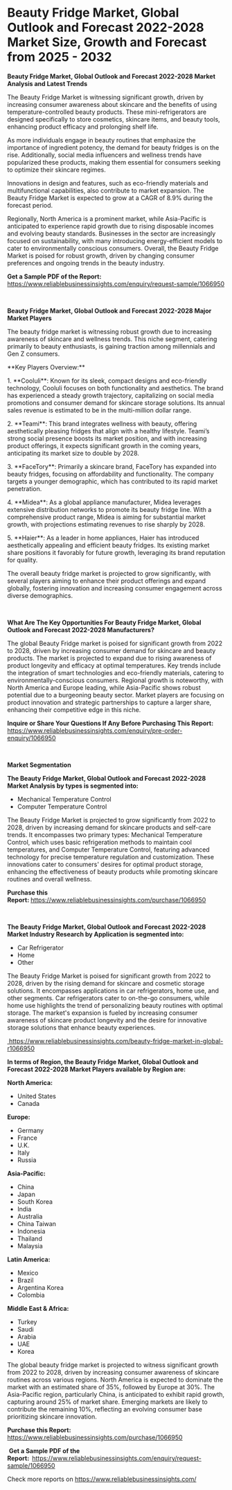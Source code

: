 <p><h1>Beauty Fridge Market, Global Outlook and Forecast 2022-2028 Market Size, Growth and Forecast from 2025 - 2032</h1></p><p><strong>Beauty Fridge Market, Global Outlook and Forecast 2022-2028 Market Analysis and Latest Trends</strong></p>
<p><p>The Beauty Fridge Market is witnessing significant growth, driven by increasing consumer awareness about skincare and the benefits of using temperature-controlled beauty products. These mini-refrigerators are designed specifically to store cosmetics, skincare items, and beauty tools, enhancing product efficacy and prolonging shelf life. </p><p>As more individuals engage in beauty routines that emphasize the importance of ingredient potency, the demand for beauty fridges is on the rise. Additionally, social media influencers and wellness trends have popularized these products, making them essential for consumers seeking to optimize their skincare regimes. </p><p>Innovations in design and features, such as eco-friendly materials and multifunctional capabilities, also contribute to market expansion. The Beauty Fridge Market is expected to grow at a CAGR of 8.9% during the forecast period. </p><p>Regionally, North America is a prominent market, while Asia-Pacific is anticipated to experience rapid growth due to rising disposable incomes and evolving beauty standards. Businesses in the sector are increasingly focused on sustainability, with many introducing energy-efficient models to cater to environmentally conscious consumers. Overall, the Beauty Fridge Market is poised for robust growth, driven by changing consumer preferences and ongoing trends in the beauty industry.</p></p>
<p><strong>Get a Sample PDF of the Report:&nbsp;</strong> <a href="https://www.reliablebusinessinsights.com/enquiry/request-sample/1066950?utm_campaign=2313&utm_medium=2&utm_source=Github&utm_content=ia&utm_term=21032025&utm_id=beauty-fridge-market-global-outlook-and-forecast-2022-2028">https://www.reliablebusinessinsights.com/enquiry/request-sample/1066950</a></p>
<p>&nbsp;</p>
<p><strong>Beauty Fridge Market, Global Outlook and Forecast 2022-2028 Major Market Players</strong></p>
<p><p>The beauty fridge market is witnessing robust growth due to increasing awareness of skincare and wellness trends. This niche segment, catering primarily to beauty enthusiasts, is gaining traction among millennials and Gen Z consumers. </p><p>**Key Players Overview:**</p><p>1. **Cooluli**: Known for its sleek, compact designs and eco-friendly technology, Cooluli focuses on both functionality and aesthetics. The brand has experienced a steady growth trajectory, capitalizing on social media promotions and consumer demand for skincare storage solutions. Its annual sales revenue is estimated to be in the multi-million dollar range.</p><p>2. **Teami**: This brand integrates wellness with beauty, offering aesthetically pleasing fridges that align with a healthy lifestyle. Teami’s strong social presence boosts its market position, and with increasing product offerings, it expects significant growth in the coming years, anticipating its market size to double by 2028.</p><p>3. **FaceTory**: Primarily a skincare brand, FaceTory has expanded into beauty fridges, focusing on affordability and functionality. The company targets a younger demographic, which has contributed to its rapid market penetration.</p><p>4. **Midea**: As a global appliance manufacturer, Midea leverages extensive distribution networks to promote its beauty fridge line. With a comprehensive product range, Midea is aiming for substantial market growth, with projections estimating revenues to rise sharply by 2028.</p><p>5. **Haier**: As a leader in home appliances, Haier has introduced aesthetically appealing and efficient beauty fridges. Its existing market share positions it favorably for future growth, leveraging its brand reputation for quality.</p><p>The overall beauty fridge market is projected to grow significantly, with several players aiming to enhance their product offerings and expand globally, fostering innovation and increasing consumer engagement across diverse demographics.</p></p>
<p>&nbsp;</p>
<p><strong>What Are The Key Opportunities For Beauty Fridge Market, Global Outlook and Forecast 2022-2028 Manufacturers?</strong></p>
<p><p>The global Beauty Fridge market is poised for significant growth from 2022 to 2028, driven by increasing consumer demand for skincare and beauty products. The market is projected to expand due to rising awareness of product longevity and efficacy at optimal temperatures. Key trends include the integration of smart technologies and eco-friendly materials, catering to environmentally-conscious consumers. Regional growth is noteworthy, with North America and Europe leading, while Asia-Pacific shows robust potential due to a burgeoning beauty sector. Market players are focusing on product innovation and strategic partnerships to capture a larger share, enhancing their competitive edge in this niche.</p></p>
<p><strong>Inquire or Share Your Questions If Any Before Purchasing This Report:</strong> <a href="https://www.reliablebusinessinsights.com/enquiry/pre-order-enquiry/1066950?utm_campaign=2313&utm_medium=2&utm_source=Github&utm_content=ia&utm_term=21032025&utm_id=beauty-fridge-market-global-outlook-and-forecast-2022-2028">https://www.reliablebusinessinsights.com/enquiry/pre-order-enquiry/1066950</a></p>
<p>&nbsp;</p>
<p><strong>Market Segmentation</strong></p>
<p><strong>The Beauty Fridge Market, Global Outlook and Forecast 2022-2028 Market Analysis by types is segmented into:</strong></p>
<p><ul><li>Mechanical Temperature Control</li><li>Computer Temperature Control</li></ul></p>
<p><p>The Beauty Fridge Market is projected to grow significantly from 2022 to 2028, driven by increasing demand for skincare products and self-care trends. It encompasses two primary types: Mechanical Temperature Control, which uses basic refrigeration methods to maintain cool temperatures, and Computer Temperature Control, featuring advanced technology for precise temperature regulation and customization. These innovations cater to consumers' desires for optimal product storage, enhancing the effectiveness of beauty products while promoting skincare routines and overall wellness.</p></p>
<p><strong>Purchase this Report:&nbsp;</strong><a href="https://www.reliablebusinessinsights.com/purchase/1066950?utm_campaign=2313&utm_medium=2&utm_source=Github&utm_content=ia&utm_term=21032025&utm_id=beauty-fridge-market-global-outlook-and-forecast-2022-2028">https://www.reliablebusinessinsights.com/purchase/1066950</a></p>
<p>&nbsp;</p>
<p><strong>The Beauty Fridge Market, Global Outlook and Forecast 2022-2028 Market Industry Research by Application is segmented into:</strong></p>
<p><ul><li>Car Refrigerator</li><li>Home</li><li>Other</li></ul></p>
<p><p>The Beauty Fridge Market is poised for significant growth from 2022 to 2028, driven by the rising demand for skincare and cosmetic storage solutions. It encompasses applications in car refrigerators, home use, and other segments. Car refrigerators cater to on-the-go consumers, while home use highlights the trend of personalizing beauty routines with optimal storage. The market's expansion is fueled by increasing consumer awareness of skincare product longevity and the desire for innovative storage solutions that enhance beauty experiences.</p></p>
<p><a href="https://www.reliablebusinessinsights.com/beauty-fridge-market-in-global-r1066950?utm_campaign=2313&utm_medium=2&utm_source=Github&utm_content=ia&utm_term=21032025&utm_id=beauty-fridge-market-global-outlook-and-forecast-2022-2028">&nbsp;https://www.reliablebusinessinsights.com/beauty-fridge-market-in-global-r1066950</a></p>
<p><strong>In terms of Region, the Beauty Fridge Market, Global Outlook and Forecast 2022-2028 Market Players available by Region are:</strong></p>
<p>
    <p> <strong> North America: </strong>
        <ul>
            <li>United States</li>
            <li>Canada</li>
        </ul>
        </p> 
    <p> <strong> Europe: </strong>
        <ul>
            <li>Germany</li>
            <li>France</li>
            <li>U.K.</li>
            <li>Italy</li>
            <li>Russia</li>
        </ul>
        </p> 
    <p> <strong> Asia-Pacific: </strong>
        <ul>
            <li>China</li>
            <li>Japan</li>
            <li>South Korea</li>
            <li>India</li>
            <li>Australia</li>
            <li>China Taiwan</li>
            <li>Indonesia</li>
            <li>Thailand</li>
            <li>Malaysia</li>
        </ul>
        </p> 
    <p> <strong> Latin America: </strong>
        <ul>
            <li>Mexico</li>
            <li>Brazil</li>
            <li>Argentina Korea</li>
            <li>Colombia</li>
        </ul>
        </p> 
    <p> <strong> Middle East & Africa: </strong>
        <ul>
            <li>Turkey</li>
            <li>Saudi</li>
            <li>Arabia</li>
            <li>UAE</li>
            <li>Korea</li>
        </ul>
    </p>
    </p>
<p><p>The global beauty fridge market is projected to witness significant growth from 2022 to 2028, driven by increasing consumer awareness of skincare routines across various regions. North America is expected to dominate the market with an estimated share of 35%, followed by Europe at 30%. The Asia-Pacific region, particularly China, is anticipated to exhibit rapid growth, capturing around 25% of market share. Emerging markets are likely to contribute the remaining 10%, reflecting an evolving consumer base prioritizing skincare innovation.</p></p>
<p><strong>Purchase this Report: </strong><a href="https://www.reliablebusinessinsights.com/purchase/1066950?utm_campaign=2313&utm_medium=2&utm_source=Github&utm_content=ia&utm_term=21032025&utm_id=beauty-fridge-market-global-outlook-and-forecast-2022-2028">https://www.reliablebusinessinsights.com/purchase/1066950</a></p>
<p>&nbsp;<strong>Get a Sample PDF of the Report:&nbsp;&nbsp;</strong><a href="https://www.reliablebusinessinsights.com/enquiry/request-sample/1066950?utm_campaign=2313&utm_medium=2&utm_source=Github&utm_content=ia&utm_term=21032025&utm_id=beauty-fridge-market-global-outlook-and-forecast-2022-2028">https://www.reliablebusinessinsights.com/enquiry/request-sample/1066950</a></p>
<p><strong></strong></p>
<p>Check more reports on <a href="https://www.reliablebusinessinsights.com/?utm_campaign=2313&utm_medium=2&utm_source=Github&utm_content=ia&utm_term=21032025&utm_id=beauty-fridge-market-global-outlook-and-forecast-2022-2028">https://www.reliablebusinessinsights.com/</a></p>